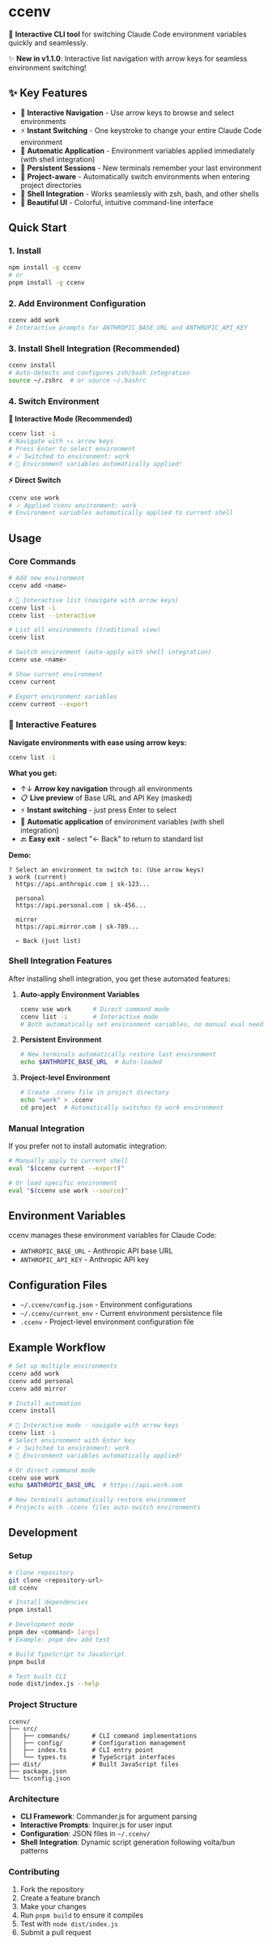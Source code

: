 # ccenv

🚀 **Interactive CLI tool** for switching Claude Code environment variables quickly and seamlessly.

✨ **New in v1.1.0**: Interactive list navigation with arrow keys for seamless environment switching!

## ✨ Key Features

- 🎯 **Interactive Navigation** - Use arrow keys to browse and select environments
- ⚡ **Instant Switching** - One keystroke to change your entire Claude Code environment  
- 🔄 **Automatic Application** - Environment variables applied immediately (with shell integration)
- 💾 **Persistent Sessions** - New terminals remember your last environment
- 📁 **Project-aware** - Automatically switch environments when entering project directories
- 🔧 **Shell Integration** - Works seamlessly with zsh, bash, and other shells
- 🎨 **Beautiful UI** - Colorful, intuitive command-line interface

## Quick Start

### 1. Install

```bash
npm install -g ccenv
# or
pnpm install -g ccenv
```

### 2. Add Environment Configuration

```bash
ccenv add work
# Interactive prompts for ANTHROPIC_BASE_URL and ANTHROPIC_API_KEY
```

### 3. Install Shell Integration (Recommended)

```bash
ccenv install
# Auto-detects and configures zsh/bash integration
source ~/.zshrc  # or source ~/.bashrc
```

### 4. Switch Environment

**🎯 Interactive Mode (Recommended)**
```bash
ccenv list -i
# Navigate with ↑↓ arrow keys
# Press Enter to select environment
# ✓ Switched to environment: work
# 🎉 Environment variables automatically applied!
```

**⚡ Direct Switch**
```bash
ccenv use work
# ✓ Applied ccenv environment: work
# Environment variables automatically applied to current shell
```

## Usage

### Core Commands

```bash
# Add new environment
ccenv add <name>

# 🎯 Interactive list (navigate with arrow keys)
ccenv list -i
ccenv list --interactive

# List all environments (traditional view)
ccenv list

# Switch environment (auto-apply with shell integration)
ccenv use <name>

# Show current environment
ccenv current

# Export environment variables
ccenv current --export
```

### 🎯 Interactive Features

**Navigate environments with ease using arrow keys:**

```bash
ccenv list -i
```

**What you get:**
- ↑↓ **Arrow key navigation** through all environments
- 📋 **Live preview** of Base URL and API Key (masked)
- ⚡ **Instant switching** - just press Enter to select
- 🔄 **Automatic application** of environment variables (with shell integration)
- 🔙 **Easy exit** - select "← Back" to return to standard list

**Demo:**
```
? Select an environment to switch to: (Use arrow keys)
❯ work (current)
  https://api.anthropic.com | sk-123...
  
  personal
  https://api.personal.com | sk-456...
  
  mirror
  https://api.mirror.com | sk-789...
  
  ← Back (just list)
```

### Shell Integration Features

After installing shell integration, you get these automated features:

1. **Auto-apply Environment Variables**
   ```bash
   ccenv use work      # Direct command mode
   ccenv list -i       # Interactive mode
   # Both automatically set environment variables, no manual eval needed!
   ```

2. **Persistent Environment**
   ```bash
   # New terminals automatically restore last environment
   echo $ANTHROPIC_BASE_URL  # Auto-loaded
   ```

3. **Project-level Environment**
   ```bash
   # Create .ccenv file in project directory
   echo "work" > .ccenv
   cd project  # Automatically switches to work environment
   ```

### Manual Integration

If you prefer not to install automatic integration:

```bash
# Manually apply to current shell
eval "$(ccenv current --export)"

# Or load specific environment
eval "$(ccenv use work --source)"
```

## Environment Variables

ccenv manages these environment variables for Claude Code:

- `ANTHROPIC_BASE_URL` - Anthropic API base URL
- `ANTHROPIC_API_KEY` - Anthropic API key

## Configuration Files

- `~/.ccenv/config.json` - Environment configurations
- `~/.ccenv/current_env` - Current environment persistence file
- `.ccenv` - Project-level environment configuration file

## Example Workflow

```bash
# Set up multiple environments
ccenv add work
ccenv add personal
ccenv add mirror

# Install automation
ccenv install

# 🎯 Interactive mode - navigate with arrow keys
ccenv list -i
# Select environment with Enter key
# ✓ Switched to environment: work
# 🎉 Environment variables automatically applied!

# Or direct command mode
ccenv use work
echo $ANTHROPIC_BASE_URL  # https://api.work.com

# New terminals automatically restore environment
# Projects with .ccenv files auto-switch environments
```

## Development

### Setup

```bash
# Clone repository
git clone <repository-url>
cd ccenv

# Install dependencies
pnpm install

# Development mode
pnpm dev <command> [args]
# Example: pnpm dev add test

# Build TypeScript to JavaScript
pnpm build

# Test built CLI
node dist/index.js --help
```

### Project Structure

```
ccenv/
├── src/
│   ├── commands/      # CLI command implementations
│   ├── config/        # Configuration management
│   ├── index.ts       # CLI entry point
│   └── types.ts       # TypeScript interfaces
├── dist/              # Built JavaScript files
├── package.json
└── tsconfig.json
```

### Architecture

- **CLI Framework**: Commander.js for argument parsing
- **Interactive Prompts**: Inquirer.js for user input
- **Configuration**: JSON files in `~/.ccenv/`
- **Shell Integration**: Dynamic script generation following volta/bun patterns

### Contributing

1. Fork the repository
2. Create a feature branch
3. Make your changes
4. Run `pnpm build` to ensure it compiles
5. Test with `node dist/index.js`
6. Submit a pull request